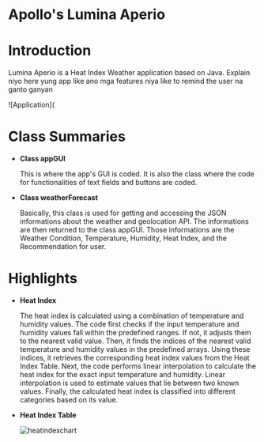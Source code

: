# Apollo's Lumina Aperio
# Introduction
<p>Lumina Aperio is a Heat Index Weather application based on Java. Explain niyo here yung app like ano mga features niya like to remind the user na ganto ganyan </p>

![Application](

# Class Summaries
- **Class appGUI**
  <p>This is where the app's GUI is coded. It is also the class where the code for functionalities of text fields and buttons are coded.</p>
- **Class weatherForecast**
  <p>Basically, this class is used for getting and accessing the JSON informations about the weather and geolocation API. The informations are then returned to the class appGUI. Those informations are the Weather Condition, Temperature, Humidity, Heat Index, and the Recommendation for user.</p>

# Highlights
- **Heat Index**
  <p>The heat index is calculated using a combination of temperature and humidity values. The code first checks if the input temperature and humidity values fall within the predefined ranges. If not, it adjusts them to the nearest valid value. Then, it finds the indices of the nearest valid temperature and humidity values in the predefined arrays. Using these indices, it retrieves the corresponding heat index values from the Heat Index Table. Next, the code performs linear interpolation to calculate the heat index for the exact input temperature and humidity. Linear interpolation is used to estimate values that lie between two known values. Finally, the calculated heat index is classified into different categories based on its value.<p>

- **Heat Index Table**<p>
  ![heatindexchart](https://github.com/Allen-Pesigan/Apollo/assets/168507604/a9a33018-4ff3-45b4-8dd7-ba314fc52461)

